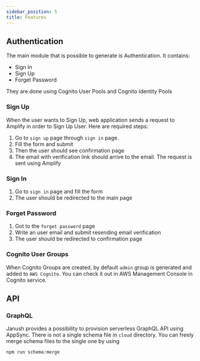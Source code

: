 ```yaml
---
sidebar_position: 5
title: Features
---
```


## Authentication

The main module that is possible to generate is Authentication. It contains:
* Sign In
* Sign Up 
* Forget Password

They are done using Cognito User Pools and Cognito Identity Pools

### Sign Up

When the user wants to Sign Up, web application sends
a request to Amplify in order to Sign Up User. Here are required steps:
1. Go to `sign up` page through `sign in` page.
2. Fill the form and submit
3. Then the user should see confirmation page
4. The email with verification link should arrive to the email. 
The request is sent using Amplify 

### Sign In

1. Go to `sign in` page and fill the form
2. The user should be redirected to the main page

### Forget Password

1. Got to the `forget password` page
2. Write an user email and submit resending email verification
3. The user should be redirected to confirmation page

### Cognito User Groups

When Cognito Groups are created, by default `admin` group is generated 
and added to `AWS Cognito`. You can check it out in AWS Management 
Console in Cognito service.


## API

### GraphQL

Janush provides a possibility to provision serverless GraphQL API using AppSync.
There is not a single schema file in `cloud` directory. You can freely merge schema files
to the single one by using
```bash
npm run schema:merge
```


